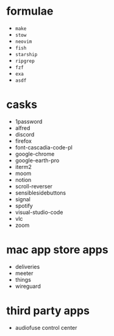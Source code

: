 # formulae
- `make`
- `stow`
- `neovim`
- `fish`
- `starship`
- `ripgrep`
- `fzf`
- `exa`
- `asdf`

# casks
- 1password
- alfred
- discord
- firefox
- font-cascadia-code-pl
- google-chrome
- google-earth-pro
- iterm2
- moom
- notion
- scroll-reverser
- sensiblesidebuttons
- signal
- spotify
- visual-studio-code
- vlc
- zoom

# mac app store apps
- deliveries
- meeter
- things
- wireguard

# third party apps
- audiofuse control center
